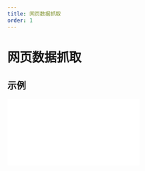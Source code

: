 ```yaml
---
title: 网页数据抓取
order: 1
---
```


# 网页数据抓取

## 示例

<iframe class="w-full aspect-video" src="//player.bilibili.com/player.html?isOutside=true&aid=114260004836632&bvid=BV1gvZsYuEva&cid=29174727677&p=1" scrolling="no" border="0" frameborder="no" framespacing="0" allowfullscreen="true"></iframe>
